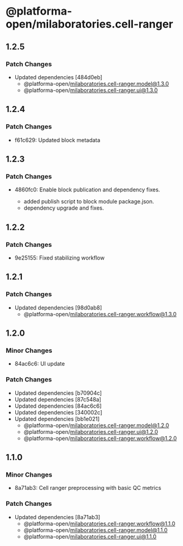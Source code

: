 # @platforma-open/milaboratories.cell-ranger

## 1.2.5

### Patch Changes

- Updated dependencies [484d0eb]
  - @platforma-open/milaboratories.cell-ranger.model@1.3.0
  - @platforma-open/milaboratories.cell-ranger.ui@1.3.0

## 1.2.4

### Patch Changes

- f61c629: Updated block metadata

## 1.2.3

### Patch Changes

- 4860fc0: Enable block publication and dependency fixes.

  - added publish script to block module package.json.
  - dependency upgrade and fixes.

## 1.2.2

### Patch Changes

- 9e25155: Fixed stabilizing workflow

## 1.2.1

### Patch Changes

- Updated dependencies [98d0ab8]
  - @platforma-open/milaboratories.cell-ranger.workflow@1.3.0

## 1.2.0

### Minor Changes

- 84ac6c6: UI update

### Patch Changes

- Updated dependencies [b70904c]
- Updated dependencies [87c548a]
- Updated dependencies [84ac6c6]
- Updated dependencies [340002c]
- Updated dependencies [bb1e021]
  - @platforma-open/milaboratories.cell-ranger.model@1.2.0
  - @platforma-open/milaboratories.cell-ranger.ui@1.2.0
  - @platforma-open/milaboratories.cell-ranger.workflow@1.2.0

## 1.1.0

### Minor Changes

- 8a71ab3: Cell ranger preprocessing with basic QC metrics

### Patch Changes

- Updated dependencies [8a71ab3]
  - @platforma-open/milaboratories.cell-ranger.workflow@1.1.0
  - @platforma-open/milaboratories.cell-ranger.model@1.1.0
  - @platforma-open/milaboratories.cell-ranger.ui@1.1.0

